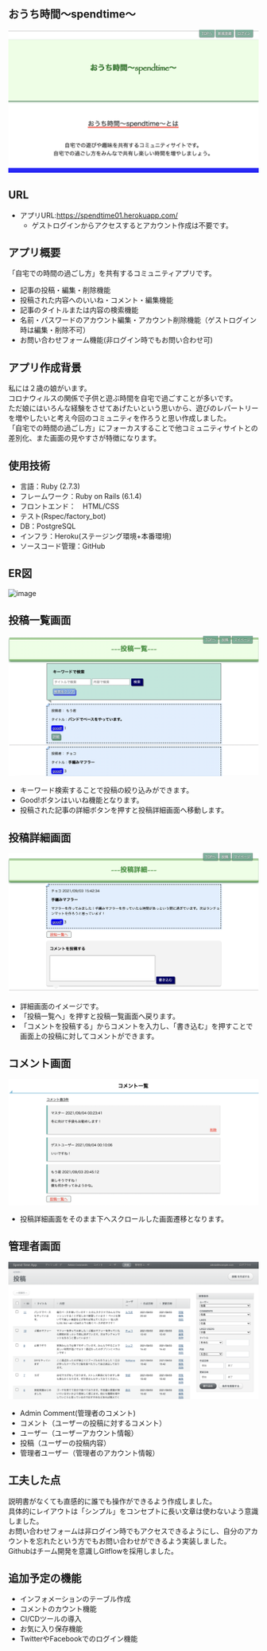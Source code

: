 ## おうち時間〜spendtime〜

![image](https://github.com/Orizin-code/spend_time_app/blob/master/public/readme_images/TOPPAGE.png?raw=true)

## URL
- アプリURL:https://spendtime01.herokuapp.com/
  - ゲストログインからアクセスするとアカウント作成は不要です。

## アプリ概要
「自宅での時間の過ごし方」を共有するコミュニティアプリです。
- 記事の投稿・編集・削除機能
- 投稿された内容へのいいね・コメント・編集機能
- 記事のタイトルまたは内容の検索機能
- 名前・パスワードのアカウント編集・アカウント削除機能（ゲストログイン時は編集・削除不可）
- お問い合わせフォーム機能(非ログイン時でもお問い合わせ可)

## アプリ作成背景
私には２歳の娘がいます。  
コロナウィルスの関係で子供と遊ぶ時間を自宅で過ごすことが多いです。  
ただ娘にはいろんな経験をさせてあげたいという思いから、遊びのレパートリーを増やしたいと考え今回のコミュニティを作ろうと思い作成しました。  
「自宅での時間の過ごし方」にフォーカスすることで他コミュニティサイトとの差別化、また画面の見やすさが特徴になります。  

## 使用技術
- 言語：Ruby (2.7.3)
- フレームワーク：Ruby on Rails (6.1.4)
- フロントエンド：　HTML/CSS
- テスト(Rspec/factory_bot)
- DB：PostgreSQL
- インフラ：Heroku(ステージング環境+本番環境)
- ソースコード管理：GitHub

## ER図
![image](https://github.com/Orizin-code/spend_time_app/blob/master/public/readme_images/ER%E5%9B%B3.png?raw=true)

## 投稿一覧画面
![image](https://github.com/Orizin-code/spend_time_app/blob/master/public/readme_images/postpage.png?raw=true)
- キーワード検索することで投稿の絞り込みができます。
- Good!ボタンはいいね機能となります。
- 投稿された記事の詳細ボタンを押すと投稿詳細画面へ移動します。

## 投稿詳細画面
![image](https://github.com/Orizin-code/spend_time_app/blob/master/public/readme_images/showpage.png?raw=true)
- 詳細画面のイメージです。
- 「投稿一覧へ」を押すと投稿一覧画面へ戻ります。
- 「コメントを投稿する」からコメントを入力し、「書き込む」を押すことで画面上の投稿に対してコメントができます。

## コメント画面
![image](https://github.com/Orizin-code/spend_time_app/blob/master/public/readme_images/show-comment.png?raw=true)
- 投稿詳細画面をそのまま下へスクロールした画面遷移となります。

## 管理者画面
![image](https://github.com/Orizin-code/spend_time_app/blob/master/public/readme_images/adminuser.png?raw=true)
- Admin Comment(管理者のコメント)
- コメント（ユーザーの投稿に対するコメント）
- ユーザー（ユーザーアカウント情報）
- 投稿（ユーザーの投稿内容）
- 管理者ユーザー（管理者のアカウント情報）

## 工夫した点
説明書がなくても直感的に誰でも操作ができるよう作成しました。  
具体的にレイアウトは「シンプル」をコンセプトに長い文章は使わないよう意識しました。  
お問い合わせフォームは非ログイン時でもアクセスできるようにし、自分のアカウントを忘れたという方でもお問い合わせができるよう実装しました。  
Githubはチーム開発を意識しGitflowを採用しました。

## 追加予定の機能
- インフォメーションのテーブル作成
- コメントのカウント機能
- CI/CDツールの導入
- お気に入り保存機能
- TwitterやFacebookでのログイン機能
